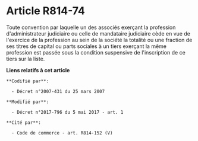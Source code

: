# Article R814-74

Toute convention par laquelle un des associés exerçant la profession d'administrateur judiciaire ou celle de mandataire
judiciaire cède en vue de l'exercice de la profession au sein de la société la totalité ou une fraction de ses titres de
capital ou parts sociales à un tiers exerçant la même profession est passée sous la condition suspensive de l'inscription de
ce tiers sur la liste.

**Liens relatifs à cet article**

	**Codifié par**:

	  - Décret n°2007-431 du 25 mars 2007

	**Modifié par**:

	  - Décret n°2017-796 du 5 mai 2017 - art. 1

	**Cité par**:

	  - Code de commerce - art. R814-152 (V)
